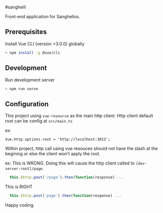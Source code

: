 #sangheili

Front-end application for Sanghelios.

## Prerequisites

Install Vue CLI (version >3.0.0) globally

```sh
> npm install -g @vue/cli
```

## Development

Run development server

```sh
> npm run serve
```

## Configuration

This project using `vue-resource` as the main http client. Http client default root can be config at `src/main.ts`

ex: 
```vue
Vue.http.options.root = 'http://localhost:3012';
```

Within project, http call using vue resouces should not have the slash at the begining or else the client won't apply the root.

ex: 
This is WRONG. Doing this will cause the http client called to `[dev-server-root]/page`.
```js
  this.$http.post('/page').then(function(response) ...
```

This is RIGHT
```js
  this.$http.post('page').then(function(response) ...
```
Happy coding.